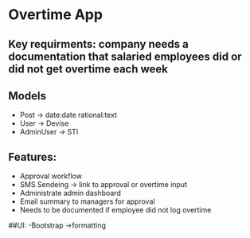 # Overtime App

## Key requirments: company needs a documentation that salaried employees did or did not get overtime each week

## Models
- Post -> date:date rational:text
- User -> Devise
- AdminUser -> STI

## Features:
- Approval workflow
- SMS Sendeing -> link to approval or overtime input
- Administrate admin dashboard
- Email summary to managers for approval
- Needs to be documented if employee did not log overtime

##UI:
-Bootstrap ->formatting
